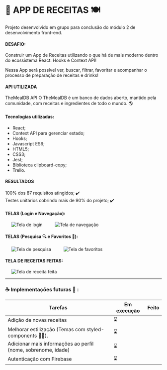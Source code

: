 # :medal_sports: APP DE RECEITAS :plate_with_cutlery:


Projeto desenvolvido em grupo para conclusão do módulo 2 de desenvolvimento front-end.

#### DESAFIO:

Construir um App de Receitas utilizando o que há de mais moderno dentro do ecossistema React: Hooks e Context API!

Nessa App será possível ver, buscar, filtrar, favoritar e acompanhar o processo de preparação de receitas e drinks!

#### API UTILIZADA 
TheMealDB API
O TheMealDB é um banco de dados aberto, mantido pela comunidade, com receitas e ingredientes de todo o mundo. :earth_americas:


#### Tecnologias utilizadas: 
* React;
* Context API para gerenciar estado;
* Hooks;
* Javascript ES6;
* HTML5;
* CSS3;
* Jest;
* Biblioteca clipboard-copy;
* Trello.

#### RESULTADOS
100% dos 87 requisitos atingidos; :heavy_check_mark: <br>
Testes  unitários cobrindo mais de 90% do projeto; :heavy_check_mark:

#### TELAS (Login e Navegação):
        

<img align="left" src="https://user-images.githubusercontent.com/21336683/114956285-ec9afb80-9e34-11eb-9773-2e3832e74fd1.gif" alt="Tela de login" title="Login" hspace="20"/>
<img src="https://user-images.githubusercontent.com/21336683/114957849-39340600-9e38-11eb-8ce7-510ecc771e36.gif" alt="Tela de navegação" title="Navegação" hspace="20"/>
<br/>

#### TELAS (Pesquisa :mag: e Favoritos :star2:):


<img align="left" src="https://user-images.githubusercontent.com/21336683/114958099-bbbcc580-9e38-11eb-9bc8-953fff399a2f.gif" alt="Tela de pesquisa" title="Pesquisa" hspace="20"/>
<img src="https://user-images.githubusercontent.com/21336683/114958628-c4fa6200-9e39-11eb-93f0-0174a23bd7c0.gif" alt="Tela de favoritos" title="Favoritos" hspace="20"/>
<br/>

#### TELA DE RECEITAS FEITAS:


<img src="https://user-images.githubusercontent.com/21336683/114958731-0428b300-9e3a-11eb-9521-b66317319847.gif" alt="Tela de receita feita" title="Receita feita" hspace="20"/>
<br/>



<hr/>


### :coffee: Implementações futuras :mechanical_arm: :

Tarefas                                                       | Em execução      |  Feito     |
--------------------------------------------------------------| ---------------- | -----------|
Adição de novas receitas                                      |   :hourglass:    |            |
Melhorar estilização (Temas com styled-components 💅🏾).        |   :hourglass:    |            | 
Adicionar mais informações ao perfil (nome, sobrenome, idade) |   :hourglass:    |            |
Autenticação com Firebase                                     |   :hourglass:    |            |
